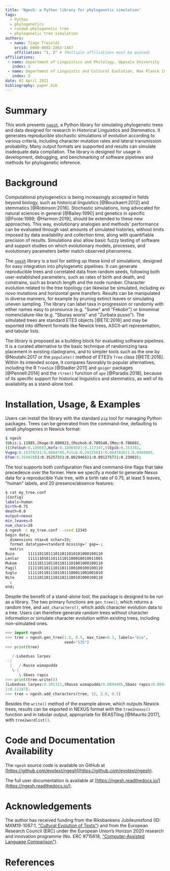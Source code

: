 ```yaml
---
title: 'Ngesh: a Python library for phylogenetic simulation'
tags:
  - Python
  - phylogenetics
  - random phylogenetic tree
  - phylogenetic tree simulation
authors:
  - name: Tiago Tresoldi
    orcid: 0000-0002-2863-1467
    affiliation: "1, 2" # (Multiple affiliations must be quoted)
affiliations:
 - name: Department of Linguistics and Philology, Uppsala University
   index: 1
 - name: Department of Linguistic and Cultural Evolution, Max Planck Institute for the Science of Human History
   index: 2
date: 02 April 2021
bibliography: paper.bib
---
```


# Summary

This work presents [`ngesh`](https://pypi.org/project/ngesh/), a Python library for simulating phylogenetic trees and data designed for research in Historical Linguistics and Stemmatics.
It generates reproducible stochastic simulations of evolution according to various criteria, including character mutation rates and lateral transmission probability. Many output formats are
supported and results can simulate inadequate data compilation. The library is designed for usage in development, debugging, and benchmarking of software pipelines and methods for phylogenetic inference.

# Background

Computational phylogenetics is being increasingly accepted in fields beyond biology, such as historical linguistics [@Bouckaert:2012] and stemmatics [@Robinson:2016].
Stochastic simulations, long advocated for natural sciences in general [@Bailey:1990] and
genetics in specific [@Foote:1999; @Harmon:2019], should be extended to these new approaches.
This way, evolutionary analogies and methods' performance can be
evaluated through vast amounts of simulated histories, without limits imposed by
data availability and collection time, along with quantifiable precision of results.
Simulations also allow basic fuzzy testing of software and
support studies on which evolutionary models, processes, and evolutionary parameters
better match observed phenomena.

The [`ngesh`](https://pypi.org/project/ngesh/) library is a tool
for setting up these kind of simulations, designed for easy
integration into phylogenetic pipelines. It can generate reproducible trees and
correlated data from random seeds, following both user-established parameters,
such as rates of birth and death, and constrains, such as branch
length and the node number. Character evolution related to the
tree topology can likewise be simulated, including *ex novo* mutations and
horizontal gene transfers. Results can be manipulated in diverse
manners, for example by pruning extinct leaves or simulating uneven sampling. The
library can label taxa in progression or randomly with either
names easy to pronounce (e.g. "Sume" and "Fekobir") or
binominal nomenclature-like (e.g. "Sburas wioris" and "Zurbata pusso").
The simulated trees are standard ETE3 objects [@ETE:2016] and may
be exported into different formats like Newick trees, ASCII-art representation,
and tabular lists.

The library is proposed as a building block for evaluating software pipelines.
It is a curated alternative to the basic technique of randomizing taxa
placement in existing cladograms, and to simpler tools such as the one by
@Noutahi:2017 or the `populate()` method of ETE3’s `Tree`
class [@ETE:2016]. Within its intended scope, it compares favorably to
popular alternatives, including the R `TreeSim` [@Stadler:2011] and `geiger`
packages [@Pennell:2014] and the `rtree()` function of `ape` [@Paradis:2018], because of
its specific support for historical linguistics and stemmatics,
as well of its availability as a stand-alone tool.

# Installation, Usage, & Examples

Users can install the library with the standard `pip` tool for managing Python packages. Trees can be generated from the command-line, defaulting to small phylogenies in Newick format:

```bash
$ ngesh
(Ukis:1.11985,(Koge:0.880823,(Rozkob:0.789548,(Meu:0.706601,
(((Felbuh:0.189693,Kefa:0.189693)1:0.117347,((Epib:0.153782,
Vugog:0.153782)1:0.0884745,Puluk:0.242256)1:0.0647836)1:0.0469885,
Efam:0.354028)1:0.352573)1:0.0829465)1:0.0912757)1:0.23903);
```

The tool supports both configuration files and command-line flags
that take precedence over the former. Here we specify a model to generate Nexus data
for a reproducible Yule tree, with a birth rate of 0.75, at least 5 leaves,
"human" labels, and 20 presence/absence features:

```bash
$ cat my_tree.conf
[Config]
labels=human
birth=0.75
death=0.0
output=nexus
min_leaves=5
num_chars=20
$ ngesh -c my_tree.conf --seed 12345
begin data;
  dimensions ntax=6 nchar=33;
  format datatype=standard missing=? gap=-;
  matrix
Buza      111110110111011011010101000100110
Lenlar    111111010110111101100010010011001
Mukom     111110111011011011101001000100110
Pagil     111110110111011011100100100100110
Suglu     111110110111011011100011001001010
Wite      111110110111011011100101000100110
  ;
end;
```

Despite the benefit of a stand-alone tool, the package is designed to be run as a library.
The two primary functions are `gen_tree()`, which returns a random tree, and
`add_characters()`, which adds character evolution data to a tree. Users can therefore generate random trees without character information or simulate character evolution within existing trees, including non-simulated ones.

```python
>>> import ngesh
>>> tree = ngesh.gen_tree(1.0, 0.5, max_time=0.3, labels="bio",
                          seed="135")
>>> print(tree)

   /-Lubedsas larpes
--|
  |   /-Rasso wimapudda
   \-|
      \-Sbaes rapis
>>> print(tree.write())
(Lubedsas larpes:0.201311,(Rasso wimapudda:0.0894405,Sbaes rapis:0.0894405)
1:0.11187);
>>> tree = ngesh.add_characters(tree, 15, 2.0, 0.5)
```

Besides the `write()` method of the example above, which outputs Newick trees, results can be exported in NEXUS format with the `tree2nexus()` function and in tabular output, appropriate for BEASTling [@Maurits:2017], with `tree2wordlist()`.

# Code and Documentation Availability

The `ngesh` source code is available on GitHub at [https://github.com/evotext/ngesh](https://github.com/evotext/ngesh).

The full user documentation is available at [https://ngesh.readthedocs.io/](https://ngesh.readthedocs.io/).

# Acknowledgements

The author has received funding from the Riksbankens Jubileumsfond
(ID: MXM19-1087:1, ["Cultural Evolution of Texts"](https://www.rj.se/en/anslag/2019/cultural-evolution-of-texts/))
and from the European Research Council (ERC) under the European
Union’s Horizon 2020 research and innovation programme
(No. ERC #715618, ["Computer-Assisted Language Comparison"](https://digling.org/calc/)).

# References
